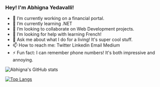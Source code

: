 ### Hey! I'm Abhigna Yedavalli! 

- 🔭 I’m currently working on a financial portal.
- 🌱 I’m currently learning .NET
- 👯 I’m looking to collaborate on Web Development projects.
- 🤔 I’m looking for help with learning French!
- 💬 Ask me about what I do for a living! It's super cool stuff.
- 📫 How to reach me: Twitter Linkedin Email Medium
- ⚡ Fun fact: I can remember phone numbers! It's both impressive and annoying.

![Abhigna's GitHub stats](https://github-readme-stats.vercel.app/api?username=AbhignaYedavalli&theme=solarised_light&show_icons=true)

[![Top Langs](https://github-readme-stats.vercel.app/api/top-langs/?username=AbhignaYedavalli&layout=compact)](https://github.com/anuraghazra/github-readme-stats)
